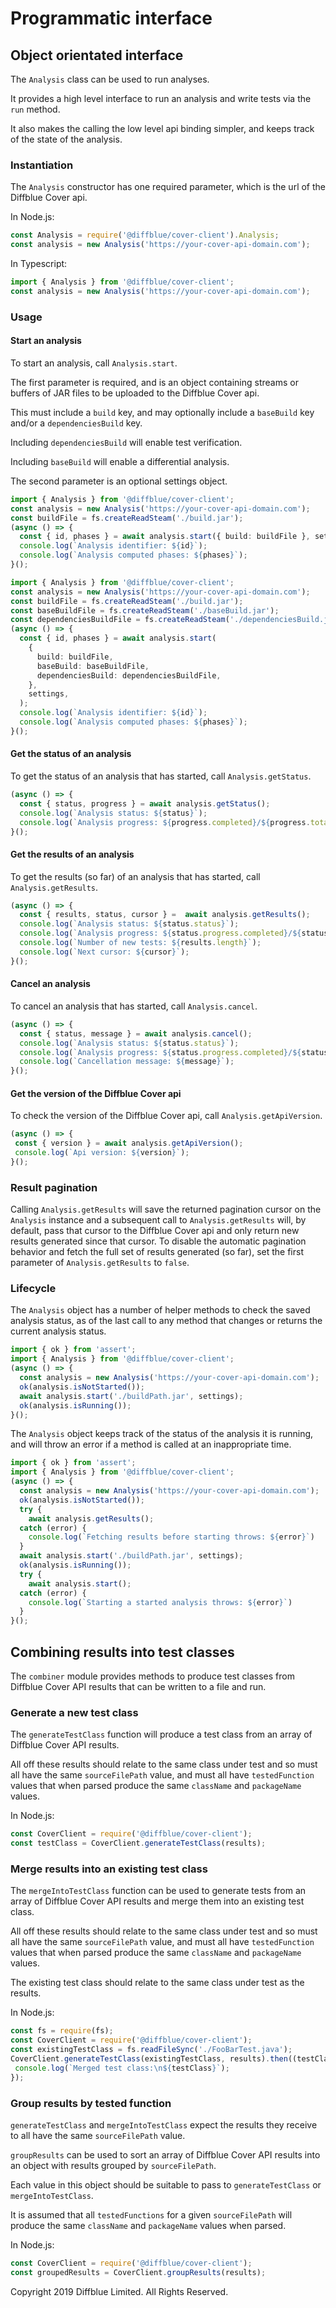 # Programmatic interface

## Object orientated interface

The `Analysis` class can be used to run analyses.

It provides a high level interface to run an analysis and write tests via the `run` method.

It also makes the calling the low level api binding simpler, and keeps track of the state of the analysis.

### Instantiation

The `Analysis` constructor has one required parameter, which is the url of the Diffblue Cover api.

In Node.js:

```js
const Analysis = require('@diffblue/cover-client').Analysis;
const analysis = new Analysis('https://your-cover-api-domain.com');
```

In Typescript:

```ts
import { Analysis } from '@diffblue/cover-client';
const analysis = new Analysis('https://your-cover-api-domain.com');
```

### Usage

#### Start an analysis

To start an analysis, call `Analysis.start`.

The first parameter is required, and is an object containing streams or buffers of JAR files to be uploaded to the Diffblue Cover api.

This must include a `build` key, and may optionally include a `baseBuild` key and/or a `dependenciesBuild` key.

Including `dependenciesBuild` will enable test verification.

Including `baseBuild` will enable a differential analysis.

The second parameter is an optional settings object.

```ts
import { Analysis } from '@diffblue/cover-client';
const analysis = new Analysis('https://your-cover-api-domain.com');
const buildFile = fs.createReadSteam('./build.jar');
(async () => {
  const { id, phases } = await analysis.start({ build: buildFile }, settings);
  console.log(`Analysis identifier: ${id}`);
  console.log(`Analysis computed phases: ${phases}`);
}();
```

```ts
import { Analysis } from '@diffblue/cover-client';
const analysis = new Analysis('https://your-cover-api-domain.com');
const buildFile = fs.createReadSteam('./build.jar');
const baseBuildFile = fs.createReadSteam('./baseBuild.jar');
const dependenciesBuildFile = fs.createReadSteam('./dependenciesBuild.jar');
(async () => {
  const { id, phases } = await analysis.start(
    {
      build: buildFile,
      baseBuild: baseBuildFile,
      dependenciesBuild: dependenciesBuildFile,
    },
    settings,
  );
  console.log(`Analysis identifier: ${id}`);
  console.log(`Analysis computed phases: ${phases}`);
}();
```

#### Get the status of an analysis

To get the status of an analysis that has started, call `Analysis.getStatus`.

```ts
(async () => {
  const { status, progress } = await analysis.getStatus();
  console.log(`Analysis status: ${status}`);
  console.log(`Analysis progress: ${progress.completed}/${progress.total}`);
}();
```

#### Get the results of an analysis

To get the results (so far) of an analysis that has started, call `Analysis.getResults`.

```ts
(async () => {
  const { results, status, cursor } =  await analysis.getResults();
  console.log(`Analysis status: ${status.status}`);
  console.log(`Analysis progress: ${status.progress.completed}/${status.progress.total}`);
  console.log(`Number of new tests: ${results.length}`);
  console.log(`Next cursor: ${cursor}`);
}();
```

#### Cancel an analysis

To cancel an analysis that has started, call `Analysis.cancel`.

```ts
(async () => {
  const { status, message } = await analysis.cancel();
  console.log(`Analysis status: ${status.status}`);
  console.log(`Analysis progress: ${status.progress.completed}/${status.progress.total}`);
  console.log(`Cancellation message: ${message}`);
}();
```

#### Get the version of the Diffblue Cover api

To check the version of the Diffblue Cover api, call `Analysis.getApiVersion`.

```ts
(async () => {
 const { version } = await analysis.getApiVersion();
 console.log(`Api version: ${version}`);
}();
```

### Result pagination

Calling `Analysis.getResults` will save the returned pagination cursor on the `Analysis` instance
and a subsequent call to `Analysis.getResults` will, by default, pass that cursor to the Diffblue Cover api and only return
new results generated since that cursor.
To disable the automatic pagination behavior and fetch the full set of results generated (so far),
set the first parameter of `Analysis.getResults` to `false`.

### Lifecycle

The `Analysis` object has a number of helper methods to check the saved analysis status, as of the last
call to any method that changes or returns the current analysis status.

```ts
import { ok } from 'assert';
import { Analysis } from '@diffblue/cover-client';
(async () => {
  const analysis = new Analysis('https://your-cover-api-domain.com');
  ok(analysis.isNotStarted());
  await analysis.start('./buildPath.jar', settings);
  ok(analysis.isRunning());
}();
```

The `Analysis` object keeps track of the status of the analysis it is running, and will throw an error
if a method is called at an inappropriate time.

```ts
import { ok } from 'assert';
import { Analysis } from '@diffblue/cover-client';
(async () => {
  const analysis = new Analysis('https://your-cover-api-domain.com');
  ok(analysis.isNotStarted());
  try {
    await analysis.getResults();
  catch (error) {
    console.log(`Fetching results before starting throws: ${error}`)
  }
  await analysis.start('./buildPath.jar', settings);
  ok(analysis.isRunning());
  try {
    await analysis.start();
  catch (error) {
    console.log(`Starting a started analysis throws: ${error}`)
  }
}();
```

## Combining results into test classes

The `combiner` module provides methods to produce test classes from Diffblue Cover API results that can be written to a file and run.

### Generate a new test class

The `generateTestClass` function will produce a test class from an array of Diffblue Cover API results.

All off these results should relate to the same class under test and so must all have the same `sourceFilePath` value, and must all have `testedFunction` values that when parsed produce the same `className` and `packageName` values.

In Node.js:

 ```js
const CoverClient = require('@diffblue/cover-client');
const testClass = CoverClient.generateTestClass(results);
```

### Merge results into an existing test class

The `mergeIntoTestClass` function can be used to generate tests from an array of Diffblue Cover API results and merge them into an existing test class.

All off these results should relate to the same class under test and so must all have the same `sourceFilePath` value, and must all have `testedFunction` values that when parsed produce the same `className` and `packageName` values.

The existing test class should relate to the same class under test as the results.

In Node.js:

 ```js
const fs = require(fs);
const CoverClient = require('@diffblue/cover-client');
const existingTestClass = fs.readFileSync('./FooBarTest.java');
CoverClient.generateTestClass(existingTestClass, results).then((testClass) => {
  console.log(`Merged test class:\n${testClass}`);
});
```

### Group results by tested function

`generateTestClass` and `mergeIntoTestClass` expect the results they receive to all have the same `sourceFilePath` value.

`groupResults` can be used to sort an array of Diffblue Cover API results into an object with results grouped by `sourceFilePath`.

Each value in this object should be suitable to pass to `generateTestClass` or `mergeIntoTestClass`.

It is assumed that all `testedFunctions` for a given `sourceFilePath` will produce the same `className` and `packageName` values when parsed.

In Node.js:

 ```js
const CoverClient = require('@diffblue/cover-client');
const groupedResults = CoverClient.groupResults(results);
```

Copyright 2019 Diffblue Limited. All Rights Reserved.
